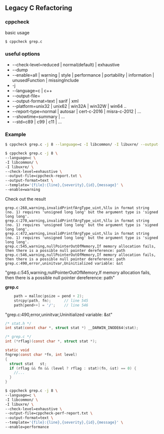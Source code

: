 ## Legacy C Refactoring

### cppcheck
basic usage
```bash
$ cppcheck grep.c
```

### useful options
* --check-level=reduced | normal(default) | exhaustive
* --dump
* --enable=all | warning | style | performance | portability | information | unusedFunction | missingInclude
* -j <jobs>
* --language=c | c++
* --output-file=<file>
* --output-format=text | sarif | xml
* --platform=unix32 | unix62 | win32A | win32W | win64 ..
* --report-type=normal | autosar | cert-c-2016 | misra-c-2012 | ...
* --showtime=summary | ...
* --std=c89 | c99 | c11 | ...

### Example
```bash
$ cppcheck grep.c -j 8 --language=c -I libcommon/ -I libuxre/ --output-file=cppcheck-report.xml --output-format=xml --enable=all
```

```bash
$ cppcheck grep.c -j 8 \
--language=c \
-I libcommon/ \
-I libuxre/ \
--check-level=exhaustive \
--output-file=cppcheck-report.txt \
--output-format=text \
--template='{file}:{line},{severity},{id},{message}' \
--enable=warning
```

Check out the result
```
grep.c:268,warning,invalidPrintfArgType_uint,%llu in format string (no. 1) requires 'unsigned long long' but the argument type is 'signed long long'.
grep.c:270,warning,invalidPrintfArgType_uint,%llu in format string (no. 1) requires 'unsigned long long' but the argument type is 'signed long long'.
grep.c:472,warning,invalidPrintfArgType_uint,%llu in format string (no. 1) requires 'unsigned long long' but the argument type is 'signed long long'.
grep.c:545,warning,nullPointerOutOfMemory,If memory allocation fails, then there is a possible null pointer dereference: path
grep.c:546,warning,nullPointerOutOfMemory,If memory allocation fails, then there is a possible null pointer dereference: path
grep.c:490,error,uninitvar,Uninitialized variable: &st
```

"grep.c:545,warning,nullPointerOutOfMemory,If memory allocation fails, then there is a possible null pointer dereference: path"

**grep.c**
```c
    path = malloc(psize = pend + 2);
    strcpy(path, fn);      // line 545
    path[pend++] = '/';    // line 546
```

"grep.c:490,error,uninitvar,Uninitialized variable: &st"

```c
/* stat.h */
int stat(const char *, struct stat *) __DARWIN_INODE64(stat);

/* grep.c */
int	(*rflag)(const char *, struct stat *);

static void
fngrep(const char *fn, int level)
{
  struct stat	st; 
  if (rflag && fn && (level ? rflag : stat)(fn, &st) == 0) {
    //...
  }
}
```

```bash
$ cppcheck grep.c -j 8 \
--language=c \
-I libcommon/ \
-I libuxre/ \
--check-level=exhaustive \
--output-file=cppcheck-perf-report.txt \
--output-format=text \
--template='{file}:{line},{severity},{id},{message}' \
--enable=performance
```